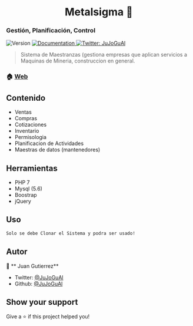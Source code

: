 <h1 align="center">Metalsigma 👋</h1><h3>Gestión, Planificación, Control</h3>
<p>
  <img alt="Version" src="https://img.shields.io/badge/version-1.2-blue.svg?cacheSeconds=2592000" />
  <a href="https://github.com/JuJoGuAl/metalsigma">
    <img alt="Documentation" src="https://img.shields.io/badge/documentation-yes-brightgreen.svg" target="_blank" />
  </a>
  <a href="https://twitter.com/JuJoGuAl">
    <img alt="Twitter: JuJoGuAl" src="https://img.shields.io/twitter/follow/JuJoGuAl.svg?style=social" target="_blank" />
  </a>
</p>

> Sistema de Maestranzas (gestiona empresas que aplican servicios a Maquinas de Mineria, construccion en general.

### 🏠 [Web](https://metalsigma.cl/)

## Contenido

* Ventas
* Compras
* Cotizaciones
* Inventario
* Permisologia
* Planificacion de Actividades
* Maestras de datos (mantenedores)

## Herramientas

* PHP 7
* Mysql (5.6)
* Boostrap
* jQuery

## Uso

```sh
Solo se debe Clonar el Sistema y podra ser usado!
```

## Autor

👤 ** Juan Gutierrez**

* Twitter: [@JuJoGuAl](https://twitter.com/JuJoGuAl)
* Github: [@JuJoGuAl](https://github.com/JuJoGuAl)

## Show your support

Give a ⭐️ if this project helped you!
